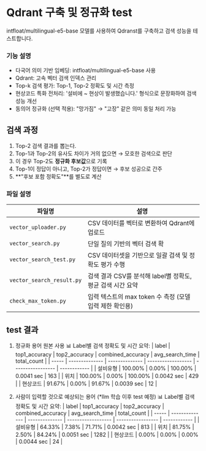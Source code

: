 # Qdrant 구축 및 정규화 test
intfloat/multilingual-e5-base 모델를 사용하여 Qdranst를 구축하고 검색 성능을 테스트합니다.

### 기능 설명
- 다국어 의미 기반 임베딩: intfloat/multilingual-e5-base 사용
- Qdrant: 고속 벡터 검색 인덱스 관리
- Top-k 검색 평가: Top-1, Top-2 정확도 및 시간 측정
- 현상코드 특화 전처리: '설비에 ~ 현상이 발생했습니다.' 형식으로 문장화하여 검색 성능 개선
- 동의어 정규화 (선택 적용): "망가짐" → "고장" 같은 의미 동일 처리 가능

## 검색 과정
1. Top-2 검색 결과를 뽑는다.
2. Top-1과 Top-2의 유사도 차이가 거의 없으면 → 모호한 검색으로 판단
3. 이 경우 Top-2도 **정규화 후보값**으로 기록
4. Top-1이 정답이 아니고, Top-2가 정답이면 → 후보 성공으로 간주
5. **"후보 포함 정확도"**를 별도로 계산

### 파일 설명
| 파일명                       | 설명                                     |
| ------------------------- | -------------------------------------- |
| `vector_uploader.py`      | CSV 데이터를 벡터로 변환하여 Qdrant에 업로드          |
| `vector_search.py`        | 단일 질의 기반의 벡터 검색 확         |
| `vector_search_test.py`   | CSV 데이터셋을 기반으로 일괄 검색 및 정확도 평가 수행       |
| `vector_search_result.py` | 검색 결과 CSV를 분석해 label별 정확도, 평균 검색 시간 요약 |
| `check_max_token.py`      | 입력 텍스트의 max token 수 측정 (모델 입력 제한 확인용)  |


## test 결과
1) 정규화 용어 원본 사용
📊 Label별 검색 정확도 및 시간 요약:
| label | top1\_accuracy | top2\_accuracy | combined\_accuracy | avg\_search\_time | total\_count |
| ----- | -------------- | -------------- | ------------------ | ----------------- | ------------ |
| 설비유형  | 100.00%        | 0.00%          | 100.00%            | 0.0041 sec        | 163          |
| 위치    | 100.00%        | 0.00%          | 100.00%            | 0.0042 sec        | 429          |
| 현상코드  | 91.67%         | 0.00%          | 91.67%             | 0.0039 sec        | 12           |

2) 사람이 입력할 것으로 예상되는 용어 (*llm 학습 이후 test 예정)
📊 Label별 검색 정확도 및 시간 요약:
| label | top1\_accuracy | top2\_accuracy | combined\_accuracy | avg\_search\_time | total\_count |
| ----- | -------------- | -------------- | ------------------ | ----------------- | ------------ |
| 설비유형  | 64.33%         | 7.38%          | 71.71%             | 0.0042 sec        | 813          |
| 위치    | 81.75%         | 2.50%          | 84.24%             | 0.0051 sec        | 1282         |
| 현상코드  | 0.00%          | 0.00%          | 0.00%              | 0.0044 sec        | 24           |

